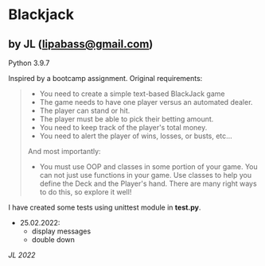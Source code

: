 # Blackjack
## by JL (lipabass@gmail.com)

Python 3.9.7

Inspired by a bootcamp assignment. Original requirements:

> * You need to create a simple text-based BlackJack game
> * The game needs to have one player versus an automated dealer.
> * The player can stand or hit.
> * The player must be able to pick their betting amount.
> * You need to keep track of the player's total money.
> * You need to alert the player of wins, losses, or busts, etc...
>
> And most importantly:
>
> * You must use OOP and classes in some portion of your game. You can not just 
> use functions in your game. Use classes to help you define the Deck and the 
> Player's hand. There are many right ways to do this, so explore it well!

I have created some tests using unittest module in **test.py**.

* 25.02.2022:
  * display messages
  * double down

*JL 2022*
